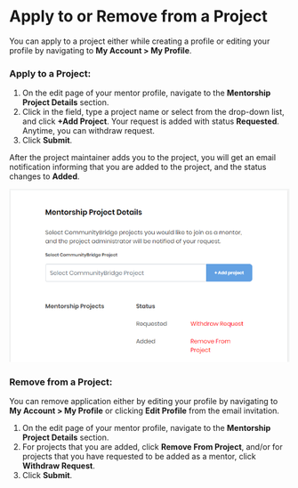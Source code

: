 # Apply to or Remove from a Project

You can apply to a project either while creating a profile or editing your profile by navigating to **My Account &gt; My Profile**.

### Apply to a Project:

1. On the edit page of your mentor profile, navigate to the **Mentorship Project Details** section.
2. Click in the field, type a project name or select from the drop-down list, and click **+Add Project**. Your request is added with status **Requested**. Anytime, you can withdraw request.
3. Click **Submit**.

After the project maintainer adds you to the project, you will get an email notification informing that you are added to the project, and the status changes to **Added**.

![](../../../../.gitbook/assets/mentorship-project-details-added-to-project.png)



### Remove from a Project:

You can remove application either by editing your profile by navigating to **My Account &gt; My Profile** or clicking **Edit Profile** from the email invitation.

1. On the edit page of your mentor profile, navigate to the **Mentorship Project Details** section.
2. For projects that you are added, click **Remove From Project**, and/or for projects that you have requested to be added as a mentor, click **Withdraw Request**.
3. Click **Submit**.

